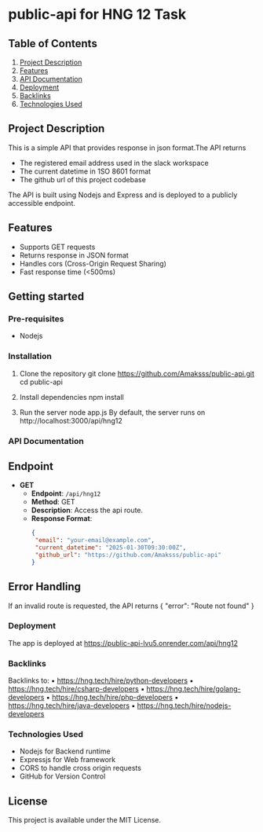 # public-api for HNG 12 Task

## Table of Contents
1. [Project Description](#Project-Description)
2. [Features](#features)
3. [API Documentation](#api-documentation)
4. [Deployment](#deployment)
5. [Backlinks](#Backlinks)
6. [Technologies Used](#technologies-used)
   

## Project Description
This is a simple API that provides response in json format.The API returns
- The registered email address used in the slack workspace
- The current datetime in 1SO 8601 format
- The github url of this project codebase

The API is built using Nodejs and Express and is deployed to a publicly accessible endpoint.

## Features
- Supports GET requests
- Returns response in JSON format
- Handles cors (Cross-Origin Request Sharing)
- Fast response time (<500ms)

## Getting started

### Pre-requisites
- Nodejs

### Installation
1. Clone the repository
 git clone https://github.com/Amaksss/public-api.git
 cd public-api

2. Install dependencies
   npm install

3. Run the server
   node app.js
   By default, the server runs on http://localhost:3000/api/hng12

### API Documentation

## Endpoint 

- **GET**
    - **Endpoint**: `/api/hng12`
    - **Method**: GET
    - **Description**: Access the api route.
    - **Response Format**:
        ```json
        {
         "email": "your-email@example.com",
         "current_datetime": "2025-01-30T09:30:00Z",
         "github_url": "https://github.com/Amaksss/public-api"
        }
        ```

## Error Handling
If an invalid route is requested, the API returns
{
  "error": "Route not found"
}


### Deployment
The app is deployed at https://public-api-lvu5.onrender.com/api/hng12

### Backlinks

Backlinks to:
       ▪︎ https://hng.tech/hire/python-developers
       ▪︎ https://hng.tech/hire/csharp-developers
       ▪︎ https://hng.tech/hire/golang-developers
       ▪︎ https://hng.tech/hire/php-developers
       ▪︎ https://hng.tech/hire/java-developers
       ▪︎ https://hng.tech/hire/nodejs-developers

### Technologies Used
- Nodejs for Backend runtime
- Expressjs for Web framework
- CORS to handle cross origin requests
- GitHub for Version Control

## License
This project is available under the MIT License.

